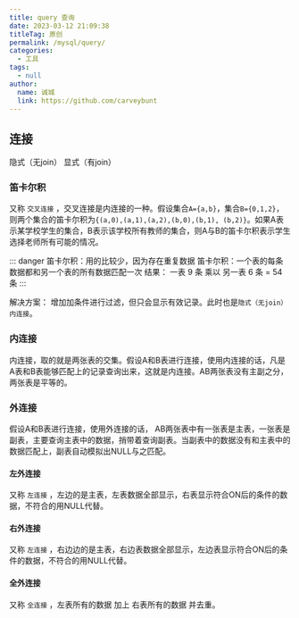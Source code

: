 ```yaml
---
title: query 查询
date: 2023-03-12 21:09:38
titleTag: 原创
permalink: /mysql/query/
categories: 
  - 工具
tags: 
  - null
author: 
  name: 诚城
  link: https://github.com/carveybunt
---
```

## 连接

隐式（无join）
显式（有join）

### 笛卡尔积

又称 `交叉连接` ，交叉连接是内连接的一种。假设集合`A={a,b}`，集合`B={0,1,2}`，则两个集合的笛卡尔积为`{(a,0),(a,1),(a,2),(b,0),(b,1), (b,2)}`。如果A表示某学校学生的集合，B表示该学校所有教师的集合，则A与B的笛卡尔积表示学生选择老师所有可能的情况。

::: danger
笛卡尔积：用的比较少，因为存在重复数据
笛卡尔积：一个表的每条数据都和另一个表的所有数据匹配一次
结果： 一表 9 条 乘以 另一表 6 条 = 54 条
:::

解决方案： 增加加条件进行过滤，但只会显示有效记录。此时也是`隐式（无join）内连接`。

### 内连接

内连接，取的就是两张表的交集。假设A和B表进行连接，使用内连接的话，凡是A表和B表能够匹配上的记录查询出来，这就是内连接。AB两张表没有主副之分，两张表是平等的。

### 外连接

假设A和B表进行连接，使用外连接的话， AB两张表中有一张表是主表，一张表是副表，主要查询主表中的数据，捎带着查询副表。当副表中的数据没有和主表中的数据匹配上，副表自动模拟出NULL与之匹配。

#### 左外连接

又称 `左连接` ，左边的是主表，左表数据全部显示，右表显示符合ON后的条件的数据，不符合的用NULL代替。

#### 右外连接

又称 `左连接` ，右边边的是主表，右边表数据全部显示，左边表显示符合ON后的条件的数据，不符合的用NULL代替。

#### 全外连接

又称 `全连接` ，左表所有的数据 加上 右表所有的数据 并去重。
